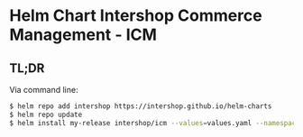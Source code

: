 # Helm Chart Intershop Commerce Management - ICM

## TL;DR
Via command line:
```bash
$ helm repo add intershop https://intershop.github.io/helm-charts
$ helm repo update
$ helm install my-release intershop/icm --values=values.yaml --namespace icm
```
